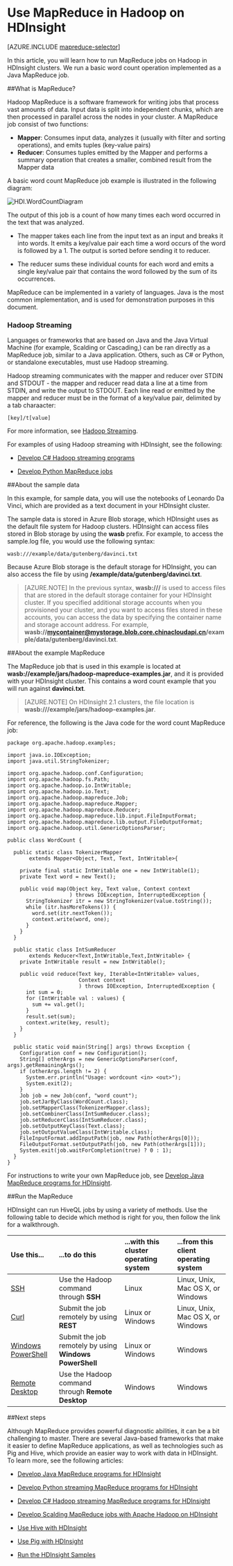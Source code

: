 <properties
   pageTitle="MapReduce with Hadoop on HDInsight | Azure"
   description="Learn how to run MapReduce jobs on Hadoop in HDInsight clusters. You'll run a basic word count operation implemented as a Java MapReduce job."
   services="hdinsight"
   documentationCenter=""
   authors="Blackmist"
   manager="paulettm"
   editor="cgronlun"
	tags="azure-portal"/>

<tags
	ms.service="hdinsight"
	ms.date="01/08/2016"
	wacn.date=""/>

# Use MapReduce in Hadoop on HDInsight

[AZURE.INCLUDE [mapreduce-selector](../includes/hdinsight-selector-use-mapreduce.md)]

In this article, you will learn how to run MapReduce jobs on Hadoop in HDInsight clusters. We run a basic word count operation implemented as a Java MapReduce job.

##<a id="whatis"></a>What is MapReduce?

Hadoop MapReduce is a software framework for writing jobs that process vast amounts of data. Input data is split into independent chunks, which are then processed in parallel across the nodes in your cluster. A MapReduce job consist of two functions:

* **Mapper**: Consumes input data, analyzes it (usually with filter and sorting operations), and emits tuples (key-value pairs)
* **Reducer**: Consumes tuples emitted by the Mapper and performs a summary operation that creates a smaller, combined result from the Mapper data

A basic word count MapReduce job example is illustrated in the following diagram:

![HDI.WordCountDiagram][image-hdi-wordcountdiagram]

The output of this job is a count of how many times each word occurred in the text that was analyzed.

* The mapper takes each line from the input text as an input and breaks it into words. It emits a key/value pair each time a word occurs of the word is followed by a 1. The output is sorted before sending it to reducer.

* The reducer sums these individual counts for each word and emits a single key/value pair that contains the word followed by the sum of its occurrences.

MapReduce can be implemented in a variety of languages. Java is the most common implementation, and is used for demonstration purposes in this document.

### Hadoop Streaming

Languages or frameworks that are based on Java and the Java Virtual Machine (for example, Scalding or Cascading,) can be ran directly as a MapReduce job, similar to a Java application. Others, such as C# or Python, or standalone executables, must use Hadoop streaming.

Hadoop streaming communicates with the mapper and reducer over STDIN and STDOUT - the mapper and reducer read data a line at a time from STDIN, and write the output to STDOUT. Each line read or emitted by the mapper and reducer must be in the format of a key/value pair, delimited by a tab charaacter:

    [key]/t[value]

For more information, see [Hadoop Streaming](http://hadoop.apache.org/docs/r1.2.1/streaming.html).

For examples of using Hadoop streaming with HDInsight, see the following:

* [Develop C# Hadoop streaming programs](/documentation/articles/hdinsight-hadoop-develop-deploy-streaming-jobs)

* [Develop Python MapReduce jobs](/documentation/articles/hdinsight-hadoop-streaming-python)

##<a id="data"></a>About the sample data

In this example, for sample data, you will use the notebooks of Leonardo Da Vinci, which are provided as a text document in your HDInsight cluster.

The sample data is stored in Azure Blob storage, which HDInsight uses as the default file system for Hadoop clusters. HDInsight can access files stored in Blob storage by using the **wasb** prefix. For example, to access the sample.log file, you would use the following syntax:

	wasb:///example/data/gutenberg/davinci.txt

Because Azure Blob storage is the default storage for HDInsight, you can also access the file by using **/example/data/gutenberg/davinci.txt**.

> [AZURE.NOTE] In the previous syntax, **wasb:///** is used to access files that are stored in the default storage container for your HDInsight cluster. If you specified additional storage accounts when you provisioned your cluster, and you want to access files stored in these accounts, you can access the data by specifying the container name and storage account address. For example, **wasb://mycontainer@mystorage.blob.core.chinacloudapi.cn/example/data/gutenberg/davinci.txt**.

##<a id="job"></a>About the example MapReduce

The MapReduce job that is used in this example is located at **wasb://example/jars/hadoop-mapreduce-examples.jar**, and it is provided with your HDInsight cluster. This contains a word count example that you will run against **davinci.txt**.

> [AZURE.NOTE] On HDInsight 2.1 clusters, the file location is **wasb:///example/jars/hadoop-examples.jar**.

For reference, the following is the Java code for the word count MapReduce job:

	package org.apache.hadoop.examples;

	import java.io.IOException;
	import java.util.StringTokenizer;

	import org.apache.hadoop.conf.Configuration;
	import org.apache.hadoop.fs.Path;
	import org.apache.hadoop.io.IntWritable;
	import org.apache.hadoop.io.Text;
	import org.apache.hadoop.mapreduce.Job;
	import org.apache.hadoop.mapreduce.Mapper;
	import org.apache.hadoop.mapreduce.Reducer;
	import org.apache.hadoop.mapreduce.lib.input.FileInputFormat;
	import org.apache.hadoop.mapreduce.lib.output.FileOutputFormat;
	import org.apache.hadoop.util.GenericOptionsParser;

	public class WordCount {

	  public static class TokenizerMapper
	       extends Mapper<Object, Text, Text, IntWritable>{

	    private final static IntWritable one = new IntWritable(1);
	    private Text word = new Text();

	    public void map(Object key, Text value, Context context
	                    ) throws IOException, InterruptedException {
	      StringTokenizer itr = new StringTokenizer(value.toString());
	      while (itr.hasMoreTokens()) {
	        word.set(itr.nextToken());
	        context.write(word, one);
	      }
	    }
	  }

	  public static class IntSumReducer
	       extends Reducer<Text,IntWritable,Text,IntWritable> {
	    private IntWritable result = new IntWritable();

	    public void reduce(Text key, Iterable<IntWritable> values,
	                       Context context
	                       ) throws IOException, InterruptedException {
	      int sum = 0;
	      for (IntWritable val : values) {
	        sum += val.get();
	      }
	      result.set(sum);
	      context.write(key, result);
	    }
	  }

	  public static void main(String[] args) throws Exception {
	    Configuration conf = new Configuration();
	    String[] otherArgs = new GenericOptionsParser(conf, args).getRemainingArgs();
	    if (otherArgs.length != 2) {
	      System.err.println("Usage: wordcount <in> <out>");
	      System.exit(2);
	    }
	    Job job = new Job(conf, "word count");
	    job.setJarByClass(WordCount.class);
	    job.setMapperClass(TokenizerMapper.class);
	    job.setCombinerClass(IntSumReducer.class);
	    job.setReducerClass(IntSumReducer.class);
	    job.setOutputKeyClass(Text.class);
	    job.setOutputValueClass(IntWritable.class);
	    FileInputFormat.addInputPath(job, new Path(otherArgs[0]));
	    FileOutputFormat.setOutputPath(job, new Path(otherArgs[1]));
	    System.exit(job.waitForCompletion(true) ? 0 : 1);
	  }
	}

For instructions to write your own MapReduce job, see [Develop Java MapReduce programs for HDInsight](/documentation/articles/hdinsight-develop-deploy-java-mapreduce).

##<a id="run"></a>Run the MapReduce

HDInsight can run HiveQL jobs by using a variety of methods. Use the following table to decide which method is right for you, then follow the link for a walkthrough.

| **Use this**...                                                    | **...to do this**                                       | ...with this **cluster operating system** | ...from this **client operating system** |
|:-------------------------------------------------------------------|:--------------------------------------------------------|:------------------------------------------|:-----------------------------------------|
| [SSH](/documentation/articles/hdinsight-hadoop-use-mapreduce-ssh)                       | Use the Hadoop command through **SSH**                  | Linux                                     | Linux, Unix, Mac OS X, or Windows        |
| [Curl](/documentation/articles/hdinsight-hadoop-use-mapreduce-curl)                     | Submit the job remotely by using **REST**               | Linux or Windows                          | Linux, Unix, Mac OS X, or Windows        |
| [Windows PowerShell](/documentation/articles/hdinsight-hadoop-use-mapreduce-powershell) | Submit the job remotely by using **Windows PowerShell** | Linux or Windows                          | Windows                                  |
| [Remote Desktop](/documentation/articles/hdinsight-hadoop-use-mapreduce-remote-desktop)    | Use the Hadoop command through **Remote Desktop**       | Windows                                   | Windows                                  |

##<a id="nextsteps"></a>Next steps

Although MapReduce provides powerful diagnostic abilities, it can be a bit challenging to master. There are several Java-based frameworks that make it easier to define MapReduce applications, as well as technologies such as Pig and Hive, which provide an easier way to work with data in HDInsight. To learn more, see the following articles:

* [Develop Java MapReduce programs for HDInsight](/documentation/articles/hdinsight-develop-deploy-java-mapreduce)

* [Develop Python streaming MapReduce programs for HDInsight](/documentation/articles/hdinsight-hadoop-streaming-python)

* [Develop C# Hadoop streaming MapReduce programs for HDInsight][hdinsight-develop-streaming]

* [Develop Scalding MapReduce jobs with Apache Hadoop on HDInsight](/documentation/articles/hdinsight-hadoop-mapreduce-scalding)

* [Use Hive with HDInsight][hdinsight-use-hive]

* [Use Pig with HDInsight][hdinsight-use-pig]

* [Run the HDInsight Samples][hdinsight-samples]


[hdinsight-upload-data]: /documentation/articles/hdinsight-upload-data
[hdinsight-get-started]: /documentation/articles/hdinsight-hadoop-tutorial-get-started-windows-v1
[hdinsight-develop-mapreduce-jobs]: /documentation/articles/hdinsight-develop-deploy-java-mapreduce
[hdinsight-develop-streaming]: /documentation/articles/hdinsight-hadoop-develop-deploy-streaming-jobs
[hdinsight-use-hive]: /documentation/articles/hdinsight-use-hive
[hdinsight-use-pig]: /documentation/articles/hdinsight-use-pig
[hdinsight-samples]: /documentation/articles/hdinsight-run-samples
[hdinsight-provision]: /documentation/articles/hdinsight-provision-clusters-v1

[powershell-install-configure]: /documentation/articles/powershell-install-configure

[image-hdi-wordcountdiagram]: ./media/hdinsight-use-mapreduce/HDI.WordCountDiagram.gif
